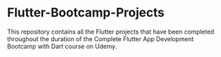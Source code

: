 # Flutter-Bootcamp-Projects
This repository contains all the Flutter projects that have been completed throughout the duration of the Complete Flutter App Development Bootcamp with Dart course on Udemy.
